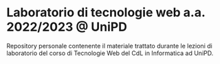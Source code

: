 # Laboratorio di tecnologie web a.a. 2022/2023 @ UniPD

Repository personale contenente il materiale trattato durante le lezioni di laboratorio del corso di Tecnologie Web del CdL in Informatica ad UniPD.
